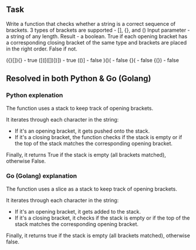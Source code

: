## Task

Write a function that checks whether a string is a correct sequence of brackets.
3 types of brackets are supported - [], {}, and ()
Input parameter - a string of any length.
Result - a boolean.
True if each opening bracket has a corresponding closing bracket of the same type and brackets are placed in the right order.
False if not.

({}[]){} - true
([([([])])]) - true
(()] - false
)()( - false
{}( - false
{(}) - false

## Resolved in both Python & Go (Golang)

### Python explenation

The function uses a stack to keep track of opening brackets.

It iterates through each character in the string:
- If it's an opening bracket, it gets pushed onto the stack.
- If it's a closing bracket, the function checks if the stack is empty or if the top of the stack matches the corresponding opening bracket.

Finally, it returns True if the stack is empty (all brackets matched), otherwise False.

### Go (Golang) explanation

The function uses a slice as a stack to keep track of opening brackets.

It iterates through each character in the string:
- If it's an opening bracket, it gets added to the stack.
- If it's a closing bracket, it checks if the stack is empty or if the top of the stack matches the corresponding opening bracket.

Finally, it returns true if the stack is empty (all brackets matched), otherwise false.

